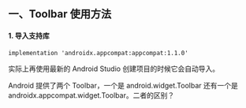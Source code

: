## 一、Toolbar 使用方法
#### 1. 导入支持库
```
implementation 'androidx.appcompat:appcompat:1.1.0'
```

实际上再使用最新的 Android Studio 创建项目的时候它会自动导入。

Android 提供了两个 Toolbar，一个是 android.widget.Toolbar 还有一个是 androidx.appcompat.widget.Toolbar。二者的区别？